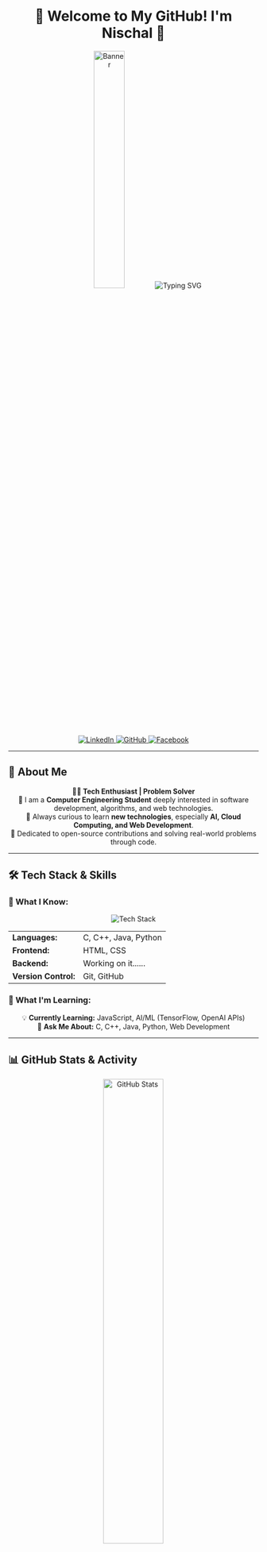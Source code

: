 <div align="center">
  <h1>🚀 Welcome to My GitHub! I'm Nischal 👋</h1>
  
  <!-- Banner Image -->
  <img src="https://media1.giphy.com/media/v1.Y2lkPTc5MGI3NjExY2Nvbmdwdmw5cGtzemJkeTIyNDlhbmllYm9ydW5pNjRta21hZDVrcCZlcD12MV9pbnRlcm5hbF9naWZfYnlfaWQmY3Q9Zw/QU9n2d0wH5OYbRPr3N/giphy.gif" alt="Banner" width="35%">
  
  <!-- Typing Animation -->
  <img src="https://readme-typing-svg.herokuapp.com?font=Fira+Code&size=22&pause=1000&color=F75C7E&width=600&lines=Computer+Engineering+Student;Full-Stack+Developer+in+Progress;Always+Learning+%26+Improving!" alt="Typing SVG">
  
  <!-- Social Links -->
  <p>
    <a href="https://www.linkedin.com/in/your-linkedin/" target="_blank">
      <img src="https://img.shields.io/badge/LinkedIn-0A66C2?style=for-the-badge&logo=linkedin&logoColor=white" alt="LinkedIn">
    </a>
    <a href="https://github.com/Nis6hal" target="_blank">
      <img src="https://img.shields.io/badge/GitHub-181717?style=for-the-badge&logo=github&logoColor=white" alt="GitHub">
    </a>
    <a href="https://www.facebook.com/nis6hal/">
      <img src="https://img.shields.io/badge/Facebook-1877F2?style=for-the-badge&logo=facebook&logoColor=white" alt="Facebook">
    </a>
  </p>
</div>

---

## 🚀 About Me

<div align="center">
  <strong>👨‍💻 Tech Enthusiast | Problem Solver</strong>
</div>

<div align="center">
  🔹 I am a <strong>Computer Engineering Student</strong> deeply interested in software development, algorithms, and web technologies.<br>
  🔹 Always curious to learn <strong>new technologies</strong>, especially <strong>AI, Cloud Computing, and Web Development</strong>.<br>
  🔹 Dedicated to open-source contributions and solving real-world problems through code.
</div>

---

## 🛠️ Tech Stack & Skills

### 🔹 What I Know:
<div align="center">
  <img src="https://skillicons.dev/icons?i=c,cpp,java,python,html,css,github,git" alt="Tech Stack">
</div>

<div align="center">
  <table>
    <tr>
      <td><strong>Languages:</strong></td>
      <td>C, C++, Java, Python</td>
    </tr>
    <tr>
      <td><strong>Frontend:</strong></td>
      <td>HTML, CSS</td>
    </tr>
    <tr>
      <td><strong>Backend:</strong></td>
      <td>Working on it......</td>
    </tr>
    <tr>
      <td><strong>Version Control:</strong></td>
      <td>Git, GitHub</td>
    </tr>
  </table>
</div>

### 🔹 What I'm Learning:
<div align="center">
  💡 <strong>Currently Learning:</strong> JavaScript, AI/ML (TensorFlow, OpenAI APIs)<br>
  💬 <strong>Ask Me About:</strong> C, C++, Java, Python, Web Development
</div>

---

## 📊 GitHub Stats & Activity

<div align="center">
  <img src="https://github-readme-stats.vercel.app/api?username=Nis6hal&show_icons=true&theme=tokyonight" alt="GitHub Stats" width="49%">
</div>

<div align="center">
  <img src="https://github-profile-summary-cards.vercel.app/api/cards/repos-per-language?username=Nis6hal&theme=tokyonight" alt="Top Languages" width="45%">
  <img src="https://github-profile-summary-cards.vercel.app/api/cards/productive-time?username=Nis6hal&theme=tokyonight" alt="Productive Time" width="45%">
</div>

---

## 🌱 Currently Exploring

<div align="center">
  <table>
    <tr>
      <td>⚡ <strong>Full-Stack Development (Django & React)</strong></td>
    </tr>
    <tr>
      <td>☁️ <strong>Cloud Computing & DevOps</strong></td>
    </tr>
    <tr>
      <td>🤖 <strong>Artificial Intelligence & Machine Learning</strong></td>
    </tr>
    <tr>
      <td>🏆 <strong>Data Structures & Algorithms</strong></td>
    </tr>
  </table>
</div>

---

## 📫 Connect with Me

<div align="center">
  <a href="https://www.linkedin.com/in/your-linkedin/" target="_blank">
    <img src="https://img.shields.io/badge/LinkedIn-0A66C2?style=for-the-badge&logo=linkedin&logoColor=white" alt="LinkedIn">
  </a>
  <a href="https://github.com/Nis6hal" target="_blank">
    <img src="https://img.shields.io/badge/GitHub-181717?style=for-the-badge&logo=github&logoColor=white" alt="GitHub">
  </a>
  <a href="https://www.facebook.com/nis6hal/">
    <img src="https://img.shields.io/badge/Facebook-1877F2?style=for-the-badge&logo=facebook&logoColor=white" alt="Facebook">
  </a>
</div>

---

## ⚡ Fun Fact

<div align="center">
  <blockquote>
    💻 "Programming isn't just about writing code; it's about creating something that changes the world!" 🌍
  </blockquote>
</div>

---

<div align="center">
  <h3>⭐ Stay Curious. Keep Coding. Keep Growing! 🚀</h3>
</div> 
